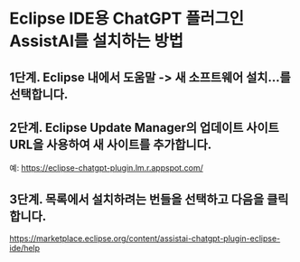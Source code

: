 # Eclipse IDE용 ChatGPT 플러그인 AssistAI를 설치하는 방법
## 1단계. Eclipse 내에서 도움말 -> 새 소프트웨어 설치...를 선택합니다.
 
## 2단계. Eclipse Update Manager의 업데이트 사이트 URL을 사용하여 새 사이트를 추가합니다.
예: https://eclipse-chatgpt-plugin.lm.r.appspot.com/

## 3단계. 목록에서 설치하려는 번들을 선택하고 다음을 클릭합니다.

https://marketplace.eclipse.org/content/assistai-chatgpt-plugin-eclipse-ide/help



